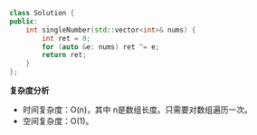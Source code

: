 ```c++
class Solution {
public:
	int singleNumber(std::vector<int>& nums) {
		int ret = 0;
		for (auto &e: nums) ret ^= e;
		return ret;
	}
};
```

**复杂度分析**

- 时间复杂度：O(n)，其中 n是数组长度。只需要对数组遍历一次。
- 空间复杂度：O(1)。

